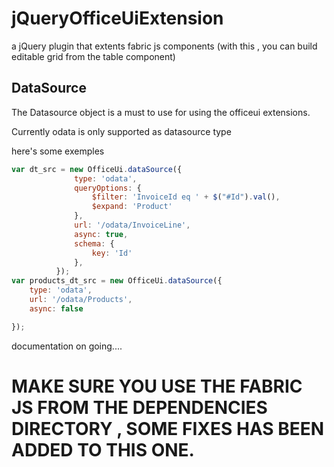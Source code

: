 # jQueryOfficeUiExtension
a jQuery plugin that extents fabric js components (with this , you can build editable grid from the table component)


## DataSource

The Datasource object is a must to use for using the officeui extensions.

Currently odata is only supported as datasource type

here's some exemples
```javascript
var dt_src = new OfficeUi.dataSource({
              type: 'odata',
              queryOptions: {
                  $filter: 'InvoiceId eq ' + $("#Id").val(),
                  $expand: 'Product'
              },
              url: '/odata/InvoiceLine',
              async: true,
              schema: {
                  key: 'Id'
              },
          });
var products_dt_src = new OfficeUi.dataSource({
    type: 'odata',
    url: '/odata/Products',
    async: false

});
```


documentation on going....


# MAKE SURE YOU USE THE FABRIC JS FROM THE DEPENDENCIES DIRECTORY , SOME FIXES HAS BEEN ADDED TO THIS ONE.
